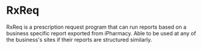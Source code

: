 # RxReq

RxReq is a prescription request program that can run reports based on a business specific report exported from iPharmacy. Able to be used at any of the business's sites if their reports are structured similarly.